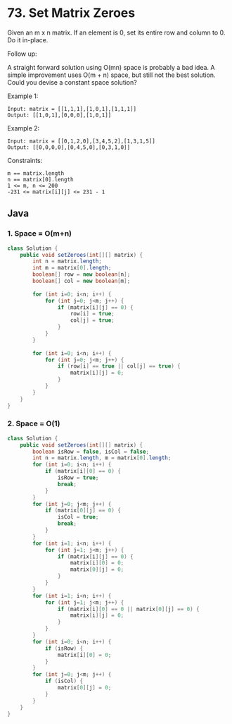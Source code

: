 # 73. Set Matrix Zeroes

Given an m x n matrix. If an element is 0, set its entire row and column to 0. Do it in-place.

Follow up:

A straight forward solution using O(mn) space is probably a bad idea.
A simple improvement uses O(m + n) space, but still not the best solution.
Could you devise a constant space solution?

Example 1:
```
Input: matrix = [[1,1,1],[1,0,1],[1,1,1]]
Output: [[1,0,1],[0,0,0],[1,0,1]]
```
Example 2:
```
Input: matrix = [[0,1,2,0],[3,4,5,2],[1,3,1,5]]
Output: [[0,0,0,0],[0,4,5,0],[0,3,1,0]]
```
Constraints:
```
m == matrix.length
n == matrix[0].length
1 <= m, n <= 200
-231 <= matrix[i][j] <= 231 - 1
```

## Java
### 1. Space = O(m+n)
```java
class Solution {
    public void setZeroes(int[][] matrix) {
        int n = matrix.length;
        int m = matrix[0].length;
        boolean[] row = new boolean[n];
        boolean[] col = new boolean[m];
        
        for (int i=0; i<n; i++) {
            for (int j=0; j<m; j++) {
                if (matrix[i][j] == 0) {
                    row[i] = true;
                    col[j] = true;
                }
            }
        }
        
        for (int i=0; i<n; i++) {
            for (int j=0; j<m; j++) {
                if (row[i] == true || col[j] == true) {
                    matrix[i][j] = 0;
                }
            }
        }
    }
}
```

### 2. Space = O(1)
```java
class Solution {
    public void setZeroes(int[][] matrix) {
        boolean isRow = false, isCol = false;
        int n = matrix.length, m = matrix[0].length;
        for (int i=0; i<n; i++) {
            if (matrix[i][0] == 0) {
                isRow = true;
                break;
            }
        }
        for (int j=0; j<m; j++) {
            if (matrix[0][j] == 0) {
                isCol = true;
                break;
            }
        }
        for (int i=1; i<n; i++) {
            for (int j=1; j<m; j++) {
                if (matrix[i][j] == 0) {
                    matrix[i][0] = 0;
                    matrix[0][j] = 0;
                }
            }
        }
        for (int i=1; i<n; i++) {
            for (int j=1; j<m; j++) {
                if (matrix[i][0] == 0 || matrix[0][j] == 0) {
                    matrix[i][j] = 0;
                }
            }
        }
        for (int i=0; i<n; i++) {
            if (isRow) {
                matrix[i][0] = 0;
            }
        }
        for (int j=0; j<m; j++) {
            if (isCol) {
                matrix[0][j] = 0;
            }
        }
    }
}
```
